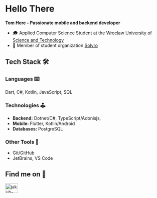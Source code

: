 # Hello There

**Tom Here - Passionate mobile and backend developer**

- 🎓 Applied Computer Science Student at the [Wroclaw University of Science and Technology](https://www.pwr.edu.pl/)
- 👥 Member of student organization [Solvro](https://solvro.pwr.edu.pl/)

## Tech Stack 🛠️

### Languages ⌨️
Dart, C#, Kotlin, JavaScript, SQL

### Technologies 🕹️
- **Backend:** Dotnet/C#, TypeScript/Adonisjs, 
- **Mobile:** Flutter, Kotlin/Android
- **Databases:** PostgreSQL

### Other Tools 🔮
- Git/GitHub
- JetBrains, VS Code

## Find me on 🔗
<p align="left">
    <a href="https://www.linkedin.com/in/tomasz-trela-dev/" target="_blank"><img align="center" src="https://raw.githubusercontent.com/rahuldkjain/github-profile-readme-generator/master/src/images/icons/Social/linked-in-alt.svg" alt="jakub-st%C4%99pkowski-463a05272" height="30" width="40" /></a>
</p>

